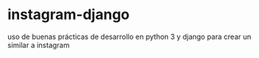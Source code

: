 # instagram-django
uso de buenas prácticas de desarrollo en python 3 y django para crear un similar a instagram

